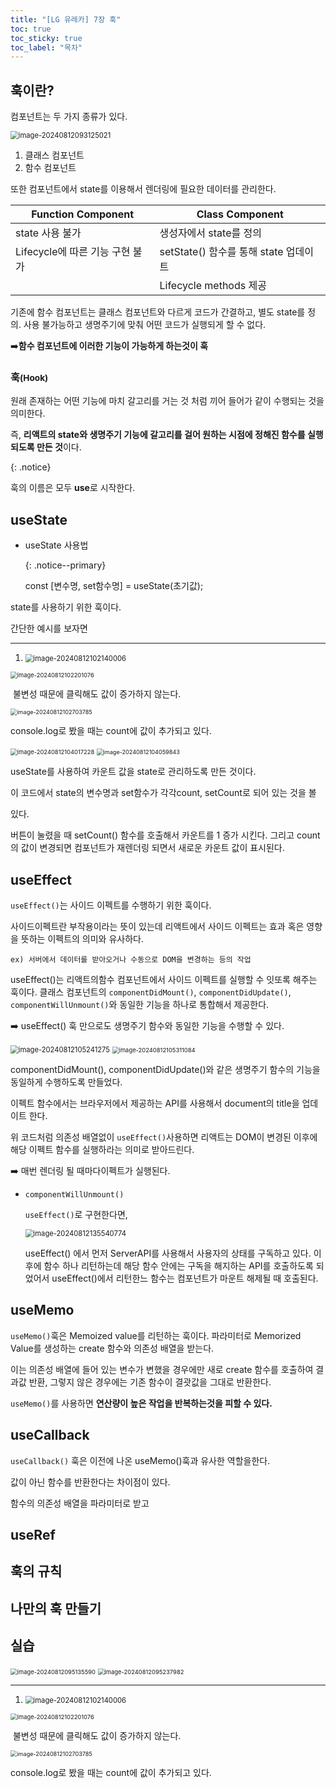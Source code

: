 ```yaml
---
title: "[LG 유레카] 7장 훅"
toc: true
toc_sticky: true
toc_label: "목차"
---
```


## 훅이란?

컴포넌트는 두 가지 종류가 있다.

<img src="/../../images/2024-08-12-훅/image-20240812093125021.png" alt="image-20240812093125021" style="zoom:80%;" />

1. 클래스 컴포넌트
2. 함수 컴포넌트

또한 컴포넌트에서 state를 이용해서 렌더링에 필요한 데이터를 관리한다.

| Function Component              | Class Component                       |
| ------------------------------- | ------------------------------------- |
| state 사용 불가                 | 생성자에서 state를 정의               |
| Lifecycle에 따른 기능 구현 불가 | setState() 함수를 통해 state 업데이트 |
|                                 | Lifecycle methods 제공                |

기존에 함수 컴포넌트는 클래스 컴포넌트와 다르게 코드가 간결하고, 별도 state를 정의. 사용 불가능하고 생명주기에 맞춰 어떤 코드가 실행되게 할 수 없다.

➡️**함수 컴포넌트에 이러한 기능이 가능하게 하는것이 <span class="hlm">훅</span>**



### 훅<small>(Hook)</small>

원래 존재하는 어떤 기능에 마치 갈고리를 거는 것 처럼 끼어 들어가 같이 수행되는 것을 의미한다.

즉, <span class="hlm">**리액트의 state와 생명주기 기능에 갈고리를 걸어 원하는 시점에 정해진 함수를 실행되도록 만든 것**</span>이다.

{: .notice}

훅의 이름은 모두 **use**로 시작한다.



## useState

- useState 사용법

  {: .notice--primary}

  const [변수명, set함수명] = useState(초기값);

state를 사용하기 위한 훅이다.

간단한 예시를 보자면



---

1. <img src="/../../images/2024-08-12-훅/image-20240812102140006.png" alt="image-20240812102140006" style="zoom:80%;" />

<img src="../../../images/2024-08-12-훅/image-20240812102201076.png" alt="image-20240812102201076" style="zoom:67%;" />

​		불변성 때문에 클릭해도 값이 증가하지 않는다.

<img src="/../../images/2024-08-12-훅/image-20240812102703785.png" alt="image-20240812102703785" style="zoom:65%;" />

console.log로 봤을 때는 count에 값이 추가되고 있다.



<img src="/../../images/2024-08-12-훅/image-20240812104017228.png" alt="image-20240812104017228" style="zoom:67%;" />

<img src="/../../images/2024-08-12-훅/image-20240812104059843.png" alt="image-20240812104059843" style="zoom:65%;" />



useState를 사용하여 카운트 값을 state로 관리하도록 만든 것이다.

이 코드에서 state의 변수명과 set함수가 각각count, setCount로 되어 있는 것을 볼 

있다.

버튼이 눌렸을 때 setCount() 함수를 호출해서 카운트를 1 증가 시킨다. 그리고 count의 값이 변경되면 컴포넌트가 재렌더링 되면서 새로운 카운트 값이 표시된다.

## useEffect

`useEffect()`는  사이드 이펙트를 수행하기 위한 훅이다. 

사이드이펙트란 부작용이라는 뜻이 있는데 리액트에서 사이드 이펙트는  효과 혹은 영향을 뜻하는 이펙트의 의미와 유사하다.

`ex) 서버에서 데이터를 받아오거나 수동으로 DOM을 변경하는 등의 작업`



useEffect()는 리액트의함수 컴포넌트에서 사이드 이펙트를 실행할 수 잇또록 해주는 훅이다. 클래스 컴포넌트의 `componentDidMount()`, `componentDidUpdate()`, `componentWillUnmount()`와 동일한 기능을 하나로 통합해서 제공한다.

➡️ useEffect() 훅 만으로도 생명주기 함수와 동일한 기능을 수행할 수 있다.

<img src="/../../images/2024-08-12-훅/image-20240812105241275.png" alt="image-20240812105241275" style="zoom:80%;" />

<img src="/../../images/2024-08-12-훅/image-20240812105311084.png" alt="image-20240812105311084" style="zoom:67%;" />

componentDidMount(), componentDidUpdate()와 같은 생명주기 함수의 기능을 동일하게 수행하도록 만들었다.



이펙트 함수에서는 브라우저에서 제공하는 API를 사용해서 document의 title을 업데이트 한다.



위 코드처럼 의존성 배열없이 `useEffect()`사용하면 리액트는 DOM이 변경된 이후에 해당 이펙트 함수를 실행하라는 의미로 받아드린다.

➡️ 매번 렌더링 될 때마다이펙트가 실행된다.



- `componentWillUnmount()`

  `useEffect()`로 구현한다면,

  <img src="/../../images/2024-08-12-훅/image-20240812135540774.png" alt="image-20240812135540774" style="zoom:80%;" />

  useEffect() 에서 먼저 ServerAPI를 사용해서 사용자의 상태를 구독하고 있다. 이후에 함수 하나 리턴하는데 해당 함수 안에는 구독을 해지하는 API를 호출하도록 되었어서 useEffect()에서 리턴한느 함수는 컴포넌트가 마운트 해제될 때 호출된다.

## useMemo

`useMemo()`훅은 Memoized value를 리턴하는 훅이다. 파라미터로 Memorized Value를 생성하는 create 함수와 의존성 배열을 받는다.

이는 의존성 배열에 들어 있는 변수가 변했을 경우에만 새로 create 함수를 호출하여 결과값 반환, 그렇지 않은 경우에는 기존 함수이 결괏값을 그대로 반환한다.

`useMemo()`를 사용하면 **연산량이 높은 작업을 반복하는것을 피할 수 있다.**

## useCallback

`useCallback()` 훅은 이전에 나온 useMemo()훅과 유사한 역할을한다.

값이 아닌 함수를 반환한다는 차이점이 있다.

함수의 의존성 배열을 파라미터로 받고 

## useRef

## 훅의 규칙

## 나만의 훅 만들기

## 실습

<img src="/../../images/2024-08-12-훅/image-20240812095135590.png" alt="image-20240812095135590" style="zoom:67%;" />

<img src="/../../images/2024-08-12-훅/image-20240812095237982.png" alt="image-20240812095237982" style="zoom:67%;" />



---

1. <img src="../../../images/2024-08-12-훅/image-20240812102140006.png" alt="image-20240812102140006" style="zoom:80%;" />

<img src="../../../images/2024-08-12-훅/image-20240812102201076.png" alt="image-20240812102201076" style="zoom:67%;" />

​		불변성 때문에 클릭해도 값이 증가하지 않는다.

<img src="../../../images/2024-08-12-훅/image-20240812102703785.png" alt="image-20240812102703785" style="zoom:65%;" />

console.log로 봤을 때는 count에 값이 추가되고 있다.


